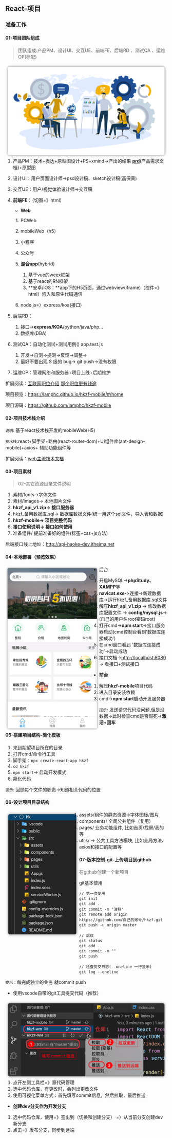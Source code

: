 ## React-项目

### 准备工作

#### 01-项目团队组成

> 团队组成:产品PM、设计UI、交互UE、前端FE、后端RD 、测试QA 、运维OP(标配)

<img src="assets/image-20200212154323963.png" alt="image-20200212154323963" style="zoom:50%;" align="left" />

1. 产品PM：技术+表达+原型图设计+PS+xmind->产出的结果 [**prd**](https://www.jianshu.com/p/1bec658a6f79)(产品需求文档)+原型图

2. 设计UI：用户页面设计师->psd设计稿、sketch设计稿(高保真)

3. 交互UE：用户/视觉体验设计师->交互稿

4. **前端FE**：（切图=》html）

   * **Web**
   1. PCWeb
   2. mobileWeb（h5）
   3. 小程序
   4. 公众号
   5. **混合app**(hybrid) 
     
      1. 基于vue的weex框架
      2. 基于react的RN框架
      3. **安卓/iOS：**app下的H5页面，通过webview(iframe)（控件=》html）嵌入和原生代码通信
      
   6. node.js=〉express/koa(接口)

5. 后端RD：
      1. 接口->**express/KOA**/python/java/php...
      2. 数据库(DBA)

6. 测试QA：自动化测试+测试用例() app.test.js
   1. 开发->自测->提测->反馈->调整->
   2. 最好不要出现 S 级的 bug-> git push->没有权限

7. 运维OP：管理网络和服务器+项目上线+后期维护

扩展阅读：[互联网职位介绍](https://blog.zhengbenwu.com/2017/12/14/%E4%BA%92%E8%81%94%E7%BD%91%E8%A1%8C%E4%B8%9A%E8%81%8C%E4%BD%8D%E7%AE%80%E7%A7%B0%E6%80%BB%E7%BB%93/)   [那个职位更有钱途](https://www.zhihu.com/question/27407196)

项目预览：https://lamphc.github.io/hkzf-mobile/#/home

项目源码：https://github.com/lamphc/hkzf-mobile

#### 02-项目技术栈介绍

`说明`: 基于react技术栈开发的mobileWeb(H5)

`技术栈`:react+脚手架+路由(react-router-dom)+UI组件库(ant-design-mobile)+axios+ 辅助功能组件等

扩展阅读：[web主流技术文档](https://docschina.org/) 



#### 03-项目素材  

> 02-其它资源目录文件说明

1. 素材/fonts->字体文件
2. 素材/images-> 本地图片文件
4. **hkzf_api_v1.zip-> 接口服务器** 
5. hkzf_备用数据库.sql-> 数据库数据文件(统一用这个sql文件，导入表和数据)
6. **hkzf-mobile-> 项目完整代码**
7. **接口使用说明-> 接口如何使用**
8. 准备组件/ 提前准备好的组件(标签+css+js方法)

后端接口线上地址：http://api-haoke-dev.itheima.net



#### 04-本地部署（预览效果）

<img src="assets/image-20200208124653770.png" alt="image-20200208124653770" style="zoom: 50%;" align="left" />

* 后台

1. 开启MySQL->**phpStudy、XAMPP**等
2. **navicat.exe-**>连接->新建数据库->运行hkzf_备用数据库.sql文件
3. 解压**hkzf_api_v1.zip** -> 修改数据库配置文件 -> **config/mysql.js**->(自己的用户名root密码root)
4. 打开cmd->**npm start**->接口服务器启动(cmd控制台看到'数据库连接成功')
5. 在cmd窗口看到 '数据库连接成功'->启动成功
6. 接口文档->[http://localhost:8080](http://localhost:8080/)  -> 看接口+测试接口

* **前台**

1. 解压**hkzf-mobile**项目代码
2. 进入目录安装依赖
3. cmd->**npm start**启动开发服务器	

`提示`: 发送请求代码没问题,但是没数据->此时检查cmd是否假死->**激活+回车**



#### 05-搭建项目结构-简化模板

1. 来到期望项目所在的目录
2. 打开cmd/命令行工具
3. 脚手架：`npx create-react-app hkzf`
4. `cd hkzf`
5. `npm start`-> 启动开发模式
6. 简化代码

`提示`: 回顾每个文件的职责->知道相关代码的位置



#### 06-设计项目目录结构

<img src="assets/image-20200208123906844.png" alt="image-20200208123906844"  align="left" style="zoom:50%;" />

1. assets/组件的静态资源->字体图标/图片
2. components/ 全局公共组件（复用）
3. pages/ 业务功能组件, 比如首页/找房/我的等
4. utils/ -> 公共工具方法模块, 比如全局方法、axios和接口的配置等

#### 07-版本控制-git-上传项目到github

> 在github创建一个新项目

* git基本使用

```shell
// 第一次使用
git init 
git add .
git commit -m "注释"
git remote add origin https://github.com/自己的账号/hkzf.git
git push -u origin master

// 后续
git status 
git add .
git commit -m ""
git push

// 检查提交日志(--oneline 一行显示)
git log --oneline
```

`提示` : 每完成独立的业务 就commit push

* 使用vscode自带的git工具提交代码（推荐）

<img src="assets/image-20200213120816194.png" alt="image-20200213120816194" style="zoom:50%;" align="left" />

1. 点开左侧工具栏=》源代码管理
2. 选中代码仓库，有更改时，会列出更改文件
3. 使用可视化菜单方式：首先填写commit信息，然后拉取，最后推送

* **创建dev分支作为开发分支**

1. 选中代码仓库，使用=》签出到（切换和创建分支） =〉从当前分支创建dev新分支
2. 点击=》发布分支，同步到远端